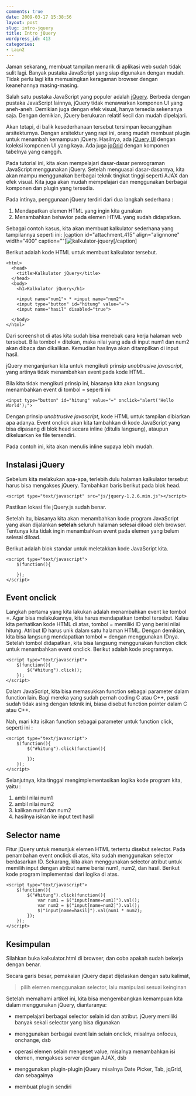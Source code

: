 ```yaml
---
comments: true
date: 2009-03-17 15:38:56
layout: post
slug: intro-jquery
title: Intro jQuery
wordpress_id: 413
categories:
- Lain2
---
```


Jaman sekarang, membuat tampilan menarik di aplikasi web sudah tidak sulit lagi. 
Banyak pustaka JavaScript yang siap digunakan dengan mudah. 
Tidak perlu lagi kita memusingkan keragaman browser dengan keanehannya masing-masing. 

Salah satu pustaka JavaScript yang populer adalah [jQuery](http://www.jquery.com). 
Berbeda dengan pustaka JavaScript lainnya, jQuery tidak menawarkan komponen UI yang aneh-aneh. 
Demikian juga dengan efek visual, hanya tersedia sekenanya saja. 
Dengan demikian, jQuery berukuran relatif kecil dan mudah dipelajari. 

Akan tetapi, di balik kesederhanaan tersebut tersimpan kecanggihan arsitekturnya. 
Dengan arsitektur yang rapi ini, orang mudah membuat plugin untuk menambah kemampuan jQuery. 
Hasilnya, ada [jQuery UI](http://www.jqueryui.com/) dengan koleksi komponen UI yang kaya. 
Ada juga [jqGrid](http://www.trirand.com/blog/) dengan komponen tabelnya yang canggih. 

Pada tutorial ini, kita akan mempelajari dasar-dasar pemrograman JavaScript menggunakan jQuery. 
Setelah menguasai dasar-dasarnya, 
kita akan mampu menggunakan berbagai teknik tingkat tinggi seperti AJAX dan efek visual. 
Kita juga akan mudah mempelajari dan menggunakan berbagai komponen dan plugin yang tersedia. 

Pada intinya, penggunaan jQuery terdiri dari dua langkah sederhana : 
1. Mendapatkan elemen HTML yang ingin kita gunakan
2. Menambahkan behavior pada elemen HTML yang sudah didapatkan. 

Sebagai contoh kasus, kita akan membuat kalkulator sederhana yang tampilannya seperti ini: 
[caption id="attachment_415" align="alignnone" width="400" caption=""]![kalkulator-jquery](http://endy.artivisi.com/blog/wp-content/uploads/2009/03/kalkulator-jquery.png)[/caption]



Berikut adalah kode HTML untuk membuat kalkulator tersebut. 


    
    
    <html>
      <head>
        <title>Kalkulator jQuery</title>
      </head>
      <body>
        <h1>Kalkulator jQuery</h1>
    
        <input name="num1"> * <input name="num2">
        <input type="button" id="hitung" value="=">
        <input name="hasil" disabled="true">
            
      </body>
    </html>
    



Dari screenshot di atas kita sudah bisa menebak cara kerja halaman web tersebut. 
Bila tombol = ditekan, maka nilai yang ada di input num1 dan num2 akan dibaca dan dikalikan. 
Kemudian hasilnya akan ditampilkan di input hasil. 

jQuery menganjurkan kita untuk mengikuti prinsip _unobtrusive javascript_, 
yang artinya tidak menambahkan event pada kode HTML. 

Bila kita tidak mengikuti prinsip ini, biasanya kita akan langsung menambahkan event di tombol = seperti ini

    
    
    <input type="button" id="hitung" value="=" onclick="alert('Hello World');">
    


Dengan prinsip _unobtrusive javascript_, kode HTML untuk tampilan dibiarkan apa adanya. 
Event onclick akan kita tambahkan di kode JavaScript yang bisa dipasang di blok head secara inline (ditulis langsung), 
ataupun dikeluarkan ke file tersendiri. 

Pada contoh ini, kita akan menulis inline supaya lebih mudah. 



## Instalasi jQuery


Sebelum kita melakukan apa-apa, terlebih dulu halaman kalkulator tersebut harus bisa mengakses jQuery. 
Tambahkan baris berikut pada blok head. 

    
    
    <script type="text/javascript" src="js/jquery-1.2.6.min.js"></script>
    


Pastikan lokasi file jQuery.js sudah benar. 

Setelah itu, biasanya kita akan menambahkan kode program JavaScript yang akan dijalankan **setelah** seluruh halaman selesai diload oleh browser. Tentunya kita tidak ingin menambahkan event pada elemen yang belum selesai diload.

Berikut adalah blok standar untuk meletakkan kode JavaScript kita. 


    
    
    <script type="text/javascript">
        $(function(){
            
        });
    </script>
    





## Event onclick


Langkah pertama yang kita lakukan adalah menambahkan event ke tombol =. 
Agar bisa melakukannya, kita harus mendapatkan tombol tersebut. 
Kalau kita perhatikan kode HTML di atas, tombol = memiliki ID yang berisi nilai hitung. 
Atribut ID harus unik dalam satu halaman HTML. 
Dengan demikian, kita bisa langsung mendapatkan tombol = dengan menggunakan IDnya. 
Setelah tombol didapatkan, kita bisa langsung menggunakan function click untuk menambahkan event onclick. 
Berikut adalah kode programnya. 


    
    
    <script type="text/javascript">
        $(function(){
            $("#hitung").click();
        });
    </script>
    




Dalam JavaScript, kita bisa memasukkan function sebagai parameter dalam function lain. 
Bagi mereka yang sudah pernah coding C atau C++, pasti sudah tidak asing dengan teknik ini, 
biasa disebut function pointer dalam C atau C++. 

Nah, mari kita isikan function sebagai parameter untuk function click, seperti ini : 


    
    
    <script type="text/javascript">
        $(function(){
            $("#hitung").click(function(){
                
            });
        });
    </script>
    




Selanjutnya, kita tinggal mengimplementasikan logika kode program kita, yaitu : 
1. ambil nilai num1
2. ambil nilai num2
3. kalikan num1 dan num2
4. hasilnya isikan ke input text hasil



## Selector name


Fitur jQuery untuk menunjuk elemen HTML tertentu disebut selector. 
Pada penambahan event onclick di atas, kita sudah menggunakan selector berdasarkan ID. 
Sekarang, kita akan menggunakan selector atribut untuk memilih input dengan atribut name berisi num1, num2, dan hasil. 
Berikut kode program implementasi dari logika di atas. 


    
    
    <script type="text/javascript">
        $(function(){
            $("#hitung").click(function(){
                var num1 = $("input[name=num1]").val();
                var num2 = $("input[name=num2]").val();
                $("input[name=hasil]").val(num1 * num2);
            });
        });
    </script>
    







## Kesimpulan


Silahkan buka kalkulator.html di browser, dan coba apakah sudah bekerja dengan benar. 

Secara garis besar, pemakaian jQuery dapat dijelaskan dengan satu kalimat, 



> pilih elemen menggunakan selector, lalu manipulasi sesuai keinginan



Setelah memahami artikel ini, kita bisa mengembangkan kemampuan kita dalam menggunakan jQuery, diantaranya: 




  * mempelajari berbagai selector selain id dan atribut. jQuery memiliki banyak sekali selector yang bisa digunakan


  * menggunakan berbagai event lain selain onclick, misalnya onfocus, onchange, dsb


  * operasi elemen selain mengeset value, misalnya menambahkan isi elemen, mengakses server dengan AJAX, dsb


  * menggunakan plugin-plugin jQuery misalnya Date Picker, Tab, jqGrid, dan sebagainya


  * membuat plugin sendiri




